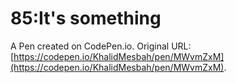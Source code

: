 # 85:It's something

A Pen created on CodePen.io. Original URL: [https://codepen.io/KhalidMesbah/pen/MWvmZxM](https://codepen.io/KhalidMesbah/pen/MWvmZxM).


